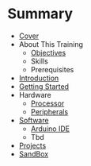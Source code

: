 # Summary

* [Cover](README.md)
* About This Training
   * [Objectives](documentation/Objectives.md)
   * Skills
   * Prerequisites
* [Introduction](documentation/Introduction.md)
* [Getting Started](documentation/GettingStarted.md)
* Hardware
   * [Processor](documentation/Processor.md)
   * [Peripherals](documentation/Peripherals.md)
* [Software](documentation/Software.md)
   * [Arduino IDE](documentation/ArduinoIde.md)
   * Tbd
* [Projects](documentation/Projects.md)
* [SandBox](documentation/Sandbox.md)

